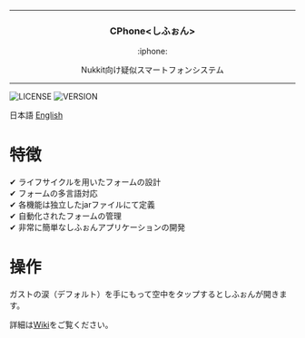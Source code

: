 <hr>
<h3 align="center">CPhone&lt;しふぉん&gt;</h3>
<p align="center">:iphone:</p>
<p align="center">Nukkit向け疑似スマートフォンシステム</p>
<hr>

![LICENSE](https://img.shields.io/github/license/CoSSeDevelopmentTeam/CPhone)
![VERSION](https://img.shields.io/github/v/release/CoSSeDevelopmentTeam/CPhone)
  
日本語 [English]()  

# 特徴
✔ ライフサイクルを用いたフォームの設計  
✔ フォームの多言語対応  
✔ 各機能は独立したjarファイルにて定義  
✔ 自動化されたフォームの管理  
✔ 非常に簡単なしふぉんアプリケーションの開発  
  
# 操作
ガストの涙（デフォルト）を手にもって空中をタップするとしふぉんが開きます。  
  
詳細は[Wiki](https://github.com/CoSSeDevelopmentTeam/CPhone/wiki)をご覧ください。
